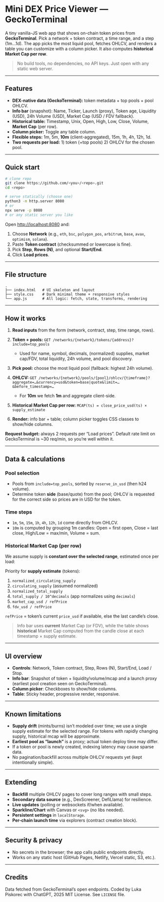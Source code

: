 # Mini DEX Price Viewer — GeckoTerminal

A tiny vanilla-JS web app that shows on-chain token prices from **GeckoTerminal**.
Pick a network + token contract, a time range, and a step (1m…1d). The app picks the most liquid pool, fetches OHLCV, and renders a table you can customize with a column picker. It also computes **historical Market Cap per row**.

> No build tools, no dependencies, no API keys. Just open with any static web server.

---

## Features

* **DEX-native data (GeckoTerminal):** token metadata + top pools + pool OHLCV.
* **Info bar** (snapshot): Name, Ticker, Launch (proxy), Token age, Liquidity (USD), 24h Volume (USD), Market Cap (USD / FDV fallback).
* **Historical table:** Timestamp, Unix, Open, High, Low, Close, Volume, **Market Cap** (per row).
* **Column picker:** Toggle any table column.
* **Flexible steps:** 1m, 5m, **10m** (client-aggregated), 15m, 1h, 4h, 12h, 1d.
* **Two requests per load:** 1) token (+top pools) 2) OHLCV for the chosen pool.

---

## Quick start

```bash
# clone repo
git clone https://github.com/<you>/<repo>.git
cd <repo>

# serve statically (choose one)
python3 -m http.server 8080
# or
npx serve -p 8080
# or any static server you like
```

Open [http://localhost:8080](http://localhost:8080) and:

1. Choose **Network** (e.g., `eth`, `bsc`, `polygon_pos`, `arbitrum`, `base`, `avax`, `optimism`, `solana`).
2. Paste **Token contract** (checksummed or lowercase is fine).
3. Pick **Step**, **Rows (N)**, and optional **Start/End**.
4. Click **Load prices**.

---

## File structure

```
.
├── index.html   # UI skeleton and layout
├── style.css    # Dark minimal theme + responsive styles
└── app.js       # All logic: fetch, state, transforms, rendering
```

---

## How it works

1. **Read inputs** from the form (network, contract, step, time range, rows).
2. **Token + pools:** `GET /networks/{network}/tokens/{address}?include=top_pools`

   * Used for name, symbol, decimals, (normalized) supplies, market cap/FDV,
     total liquidity, 24h volume, and pool discovery.
3. **Pick pool:** choose the most liquid pool (fallback: highest 24h volume).
4. **OHLCV:** `GET /networks/{network}/pools/{pool}/ohlcv/{timeframe}?aggregate=…&currency=usd&token=base|quote&limit=…&before_timestamp=…`

   * For **10m** we fetch **1m** and aggregate client-side.
5. **Historical Market Cap per row:**
   `MCAP(ts) = close_price_usd(ts) × supply_estimate`
6. **Render:** info bar + table; column picker toggles CSS classes to show/hide columns.

**Request budget:** always 2 requests per “Load prices”. Default rate limit on GeckoTerminal is ~30 req/min, so you’re well within it.

---

## Data & calculations

### Pool selection

* Pools from `include=top_pools`, sorted by `reserve_in_usd` (then h24 volume).
* Determine token **side** (base/quote) from the pool; OHLCV is requested for the correct side so prices are in USD for the token.

### Time steps

* `1m`, `5m`, `15m`, `1h`, `4h`, `12h`, `1d` come directly from OHLCV.
* `10m` is computed by grouping 1m candles:
  Open = first open, Close = last close, High/Low = max/min, Volume = sum.

### Historical Market Cap (per row)

We assume supply is **constant over the selected range**, estimated once per load:

Priority for **supply estimate** (tokens):

1. `normalized_circulating_supply`
2. `circulating_supply` (assumed normalized)
3. `normalized_total_supply`
4. `total_supply / 10^decimals` (app normalizes using `decimals`)
5. `market_cap_usd / refPrice`
6. `fdv_usd / refPrice`

`refPrice` = token’s current `price_usd` if available, else the last candle’s close.

> Info bar uses **current** Market Cap (or FDV), while the table shows **historical** Market Cap computed from the candle close at each timestamp × supply estimate.

---

## UI overview

* **Controls**: Network, Token contract, Step, Rows (N), Start/End, Load / Stop.
* **Info bar**: Snapshot of token + liquidity/volume/mcap and a launch proxy (earliest pool creation seen on GeckoTerminal).
* **Column picker**: Checkboxes to show/hide columns.
* **Table**: Sticky header, progressive render, responsive.

---

## Known limitations

* **Supply drift** (mints/burns) isn’t modeled over time; we use a single supply estimate for the selected range. For tokens with rapidly changing supply, historical mcap will be approximate.
* **Earliest pool as “launch”** is a proxy; actual token deploy time may differ.
* If a token or pool is newly created, indexing latency may cause sparse data.
* No pagination/backfill across multiple OHLCV requests yet (kept intentionally simple).

---

## Extending

* **Backfill** multiple OHLCV pages to cover long ranges with small steps.
* **Secondary data source** (e.g., DexScreener, DefiLlama) for resilience.
* **Live updates** (polling or websockets if/when available).
* **Sparkline/Chart** with Canvas or `<svg>` (no libs needed).
* **Persistent settings** in `localStorage`.
* **Per-chain launch time** via explorers (contract creation block).

---

## Security & privacy

* No secrets in the browser; the app calls public endpoints directly.
* Works on any static host (GitHub Pages, Netlify, Vercel static, S3, etc.).

---

## Credits

Data fetched from GeckoTerminal’s open endpoints.
Coded by Luka Piskorec with ChatGPT, 2025
MIT License. See `LICENSE` file.
